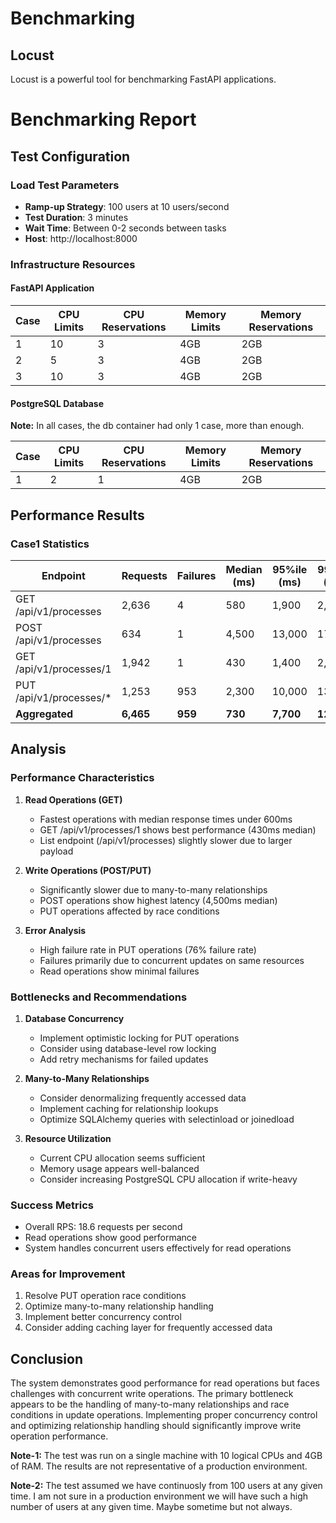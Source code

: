# Benchmarking

## Locust

Locust is a powerful tool for benchmarking FastAPI applications.

# Benchmarking Report

## Test Configuration

### Load Test Parameters

- **Ramp-up Strategy**: 100 users at 10 users/second
- **Test Duration**: 3 minutes
- **Wait Time**: Between 0-2 seconds between tasks
- **Host**: http://localhost:8000

### Infrastructure Resources

#### FastAPI Application

| Case | CPU Limits | CPU Reservations | Memory Limits | Memory Reservations |
| ---- | ---------- | ---------------- | ------------- | ------------------- |
| 1    | 10         | 3                | 4GB           | 2GB                 |
| 2    | 5          | 3                | 4GB           | 2GB                 |
| 3    | 10         | 3                | 4GB           | 2GB                 |

#### PostgreSQL Database

**Note:** In all cases, the db container had only 1 case, more than enough.

| Case | CPU Limits | CPU Reservations | Memory Limits | Memory Reservations |
| ---- | ---------- | ---------------- | ------------- | ------------------- |
| 1    | 2          | 1                | 4GB           | 2GB                 |

## Performance Results

### Case1 Statistics

| Endpoint                 | Requests  | Failures | Median (ms) | 95%ile (ms) | 99%ile (ms) | Average (ms) | Min (ms) | Max (ms)   | RPS(Last 2s) | Failures/s(Last 2s) |
| ------------------------ | --------- | -------- | ----------- | ----------- | ----------- | ------------ | -------- | ---------- | ------------ | ------------------- |
| GET /api/v1/processes    | 2,636     | 4        | 580         | 1,900       | 2,600       | 731.92       | 9        | 6,712      | 7.8          | 0                   |
| POST /api/v1/processes   | 634       | 1        | 4,500       | 13,000      | 17,000      | 5,453.62     | 28       | 20,239     | 1.8          | 0                   |
| GET /api/v1/processes/1  | 1,942     | 1        | 430         | 1,400       | 2,000       | 536.85       | 12       | 3,586      | 6.2          | 0.1                 |
| PUT /api/v1/processes/\* | 1,253     | 953      | 2,300       | 10,000      | 13,000      | 3,401.96     | 17       | 18,646     | 2.8          | 2.4                 |
| **Aggregated**           | **6,465** | **959**  | **730**     | **7,700**   | **12,000**  | **1,654.27** | **9**    | **20,239** | **18.6**     | **2.5**             |

## Analysis

### Performance Characteristics

1. **Read Operations (GET)**

   - Fastest operations with median response times under 600ms
   - GET /api/v1/processes/1 shows best performance (430ms median)
   - List endpoint (/api/v1/processes) slightly slower due to larger payload

2. **Write Operations (POST/PUT)**

   - Significantly slower due to many-to-many relationships
   - POST operations show highest latency (4,500ms median)
   - PUT operations affected by race conditions

3. **Error Analysis**
   - High failure rate in PUT operations (76% failure rate)
   - Failures primarily due to concurrent updates on same resources
   - Read operations show minimal failures

### Bottlenecks and Recommendations

1. **Database Concurrency**

   - Implement optimistic locking for PUT operations
   - Consider using database-level row locking
   - Add retry mechanisms for failed updates

2. **Many-to-Many Relationships**

   - Consider denormalizing frequently accessed data
   - Implement caching for relationship lookups
   - Optimize SQLAlchemy queries with selectinload or joinedload

3. **Resource Utilization**
   - Current CPU allocation seems sufficient
   - Memory usage appears well-balanced
   - Consider increasing PostgreSQL CPU allocation if write-heavy

### Success Metrics

- Overall RPS: 18.6 requests per second
- Read operations show good performance
- System handles concurrent users effectively for read operations

### Areas for Improvement

1. Resolve PUT operation race conditions
2. Optimize many-to-many relationship handling
3. Implement better concurrency control
4. Consider adding caching layer for frequently accessed data

## Conclusion

The system demonstrates good performance for read operations but faces challenges with concurrent write operations. The primary bottleneck appears to be the handling of many-to-many relationships and race conditions in update operations. Implementing proper concurrency control and optimizing relationship handling should significantly improve write operation performance.

**Note-1:** The test was run on a single machine with 10 logical CPUs and 4GB of RAM. The results are not representative of a production environment.

**Note-2:** The test assumed we have continuosly from 100 users at any given time. I am not sure in a production environment we will have such a high number of users at any given time. Maybe sometime but not always.
